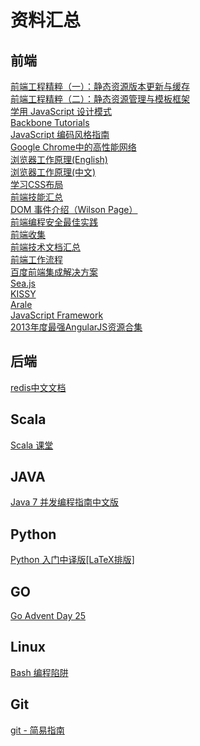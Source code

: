 资料汇总
========



## 前端  
[前端工程精粹（一）：静态资源版本更新与缓存](http://www.infoq.com/cn/articles/front-end-engineering-and-performance-optimization-part1)  
[前端工程精粹（二）：静态资源管理与模板框架](http://www.infoq.com/cn/articles/front-end-engineering-and-performance-optimization-part2)  
[学用 JavaScript 设计模式](http://www.oschina.net/translate/learning-javascript-design-patterns)  
[Backbone Tutorials](http://backbonetutorials.com/)  
[JavaScript 编码风格指南](https://github.com/airbnb/javascript)  
[Google Chrome中的高性能网络](http://tech.uc.cn/?p=2092)  
[浏览器工作原理(English)](http://taligarsiel.com/Projects/howbrowserswork1.htm)  
[浏览器工作原理(中文)](http://www.html5rocks.com/zh/tutorials/internals/howbrowserswork/)  
[学习CSS布局](http://zh.learnlayout.com/)  
[前端技能汇总](https://github.com/JacksonTian/fks)  
[DOM 事件介绍（Wilson Page）](http://coding.smashingmagazine.com/2013/11/12/an-introduction-to-dom-events/)  
[前端编程安全最佳实践 ](http://net.tutsplus.com/tutorials/client-side-security-best-practices/)  
[前端收集](https://github.com/foru17/front-end-collect)  
[前端技术文档汇总](http://devdocs.io/)  
[前端工作流程](http://willkan.github.io/blog/html/Workflow/)  
[百度前端集成解决方案](http://fis.baidu.com/)   
[Sea.js](http://seajs.org/docs/)  
[KISSY](https://github.com/kissyteam/kissy)  
[Arale](https://github.com/aralejs/aralejs.org)   
[JavaScript Framework](https://github.com/vhf/free-programming-books/blob/master/javascript-frameworks-resources.md)  
[2013年度最强AngularJS资源合集](http://www.tuicool.com/articles/ENjAVb)  


## 后端
[redis中文文档](http://www.redisdoc.com/en/latest/index.html)  

## Scala
[Scala 课堂](http://twitter.github.io/scala_school/zh_cn/index.html)  

## JAVA  
[Java 7 并发编程指南中文版](http://ifeve.com/java-7-concurrency-cookbook/)  

## Python
[Python 入门中译版[LaTeX排版]](http://www.latexstudio.net/python-tutorial-zh-cn-latex-typesetting/)  

## GO
[Go Advent Day 25](http://blog.gopheracademy.com/index)  

## Linux
[Bash 编程陷阱](http://bash.cumulonim.biz/BashPitfalls.html)  

## Git
[git - 简易指南](http://rogerdudler.github.io/git-guide/index.zh.html)  

